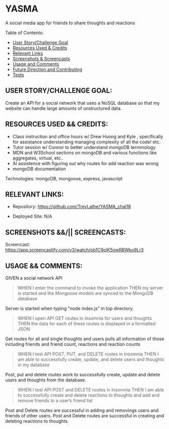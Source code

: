 # YASMA
A social media app for friends to share thoughts and reactions

Table of Contents:
- [User Story/Challenge Goal](#user-storychallenge-goal)
- [Resources Used & Credits](#resources-user--credits)
- [Relevant Links](#relevant-links)
- [Screenshots & Screencasts](#screenshots--screencasts)
- [Usage and Comments](#usage--comments)
- [Future Direction and Contributing](#future-directions-and-contributing)
- [Tests](#tests)

## USER STORY/CHALLENGE GOAL:
Create an API for a social network that uses a NoSQL database
so that my website can handle large amounts of unstructured data.

## RESOURCES USED && CREDITS:
- Class instruction and office hours w/ Drew Huong and Kyle , specifically for assistance understanding managing complexity of all the code! etc. 
- Tutor session w/ Connor to better understand mongoDB terminology
- MDN and W3School sections on mongoDB and various functions like aggregates, virtual, etc..
- AI assistence with figuring out why routes for add reaction was wrong
- mongoDB documentation 

Technologies: mongoDB, mongoose, express, javascript


## RELEVANT LINKS:
- Repository: https://github.com/TreyLathe/YASMA_chal18

- Deployed Site:  N/A

## SCREENSHOTS &&/|| SCREENCASTS:
Screencast: https://app.screencastify.com/v3/watch/ob1C9oIK5owRBWko9Lr3


## USAGE && COMMENTS:
GIVEN a social network API
>WHEN I enter the command to invoke the application
THEN my server is started and the Mongoose models are synced to the MongoDB database

Server is started when typing "node index.js" in top directory. 

>WHEN I open API GET routes in Insomnia for users and thoughts
THEN the data for each of these routes is displayed in a formatted JSON

Get routes for all and single thoughts and users pulls all information of those including friends and friend count, reactions and reaction counts

>WHEN I test API POST, PUT, and DELETE routes in Insomnia
THEN I am able to successfully create, update, and delete users and thoughts in my database

Post, put and delete routes work to successfully create, update and delete users and thoughts from the database.

>WHEN I test API POST and DELETE routes in Insomnia
THEN I am able to successfully create and delete reactions to thoughts and add and remove friends to a user’s friend list

Post and Delete routes are successful in adding and removings users and friends of other users. 
Post and Delete routes are successful in creating and deleting reactions to thoughts. 

